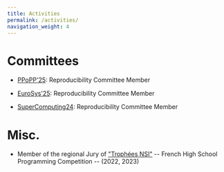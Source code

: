 ```yaml
---
title: Activities
permalink: /activities/
navigation_weight: 4
---
```


# Committees

- [PPoPP'25](https://ppopp25.sigplan.org/committee/PPoPP-2025-artifact-evaluation-artifact-evaluation-committee): Reproducibility Committee Member

- [EuroSys'25](https://sysartifacts.github.io/eurosys2025/call): Reproducibility Committee Member

- [SuperComputing24](https://sc24.supercomputing.org/program/papers/reproducibility-initiative/): Reproducibility Committee Member


# Misc.

- Member of the regional Jury of ["Trophées NSI"](https://trophees-nsi.fr/) -- French High School Programming Competition -- (2022, 2023)
